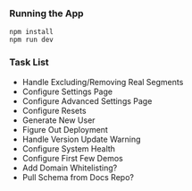 ### Running the App
```
npm install
npm run dev
```

### Task List
* Handle Excluding/Removing Real Segments
* Configure Settings Page
* Configure Advanced Settings Page
* Configure Resets
* Generate New User
* Figure Out Deployment
* Handle Version Update Warning
* Configure System Health
* Configure First Few Demos
* Add Domain Whitelisting?
* Pull Schema from Docs Repo?